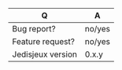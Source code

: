 | Q                 | A
| ----------------- | -----
| Bug report?       | no/yes
| Feature request?  | no/yes
| Jedisjeux version | 0.x.y
